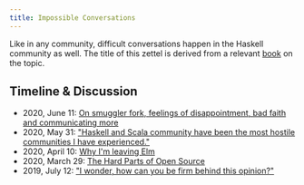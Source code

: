 ```yaml
---
title: Impossible Conversations
---
```


Like in any community, difficult conversations happen in the Haskell community as well. The title of this zettel is derived from a relevant [book](https://areomagazine.com/2019/09/03/impossible-conversations/) on the topic.

## Timeline & Discussion

- 2020, June 11: [On smuggler fork, feelings of disappointment, bad faith and communicating more](https://www.reddit.com/r/haskell/comments/h0uyrg/smuggler2_a_ghc_plugin_for_minimising_imports_and/)
- 2020, May 31: ["Haskell and Scala community have been the most hostile communities I have experienced."](https://www.reddit.com/r/haskell/comments/gtm3w0/on_marketing_haskell/fsctpax/)
- 2020, April 10: [Why I'm leaving Elm](https://reddit.com/r/haskell/comments/fy848b/why_im_leaving_elm/)
- 2020, March 29: [The Hard Parts of Open Source](https://reddit.com/r/haskell/comments/fr3uz9/the_hard_parts_of_open_source/)
- 2019, July 12: ["I wonder, how can you be firm behind this opinion?"](https://reddit.com/r/haskell/comments/cc1rxb/how_i_intend_to_help_steer_ghc_reasonably/etkctsa/)
